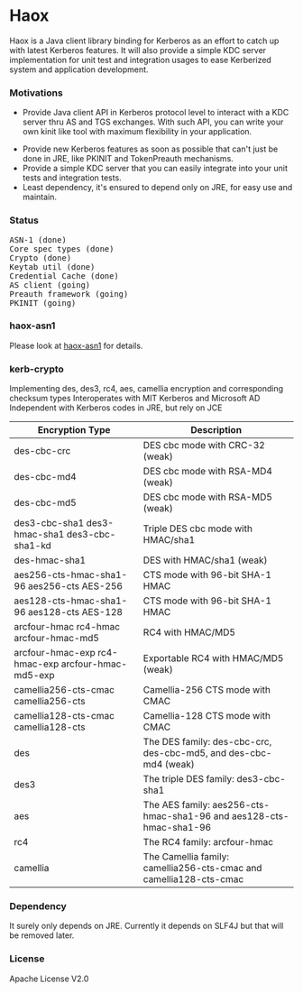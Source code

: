 Haox
====

Haox is a Java client library binding for Kerberos as an effort to catch up with latest Kerberos features. It will also provide a simple KDC server implementation for unit test and integration usages to ease Kerberized system and application development.

### Motivations  
* Provide Java client API in Kerberos protocol level to interact with a KDC server thru AS and TGS exchanges. With such API, you can write your own kinit like tool with maximum flexibility in your application.
+ Provide new Kerberos features as soon as possible that can't just be done in JRE, like PKINIT and TokenPreauth mechanisms.
+ Provide a simple KDC server that you can easily integrate into your unit tests and integration tests.
+ Least dependency, it's ensured to depend only on JRE, for easy use and maintain.

### Status
<pre>
ASN-1 (done)
Core spec types (done)
Crypto (done)
Keytab util (done)
Credential Cache (done)
AS client (going)
Preauth framework (going)
PKINIT (going)
</pre>

### haox-asn1
Please look at [haox-asn1](https://github.com/drankye/haox/blob/master/haox-asn1/README.md) for details.

### kerb-crypto
Implementing des, des3, rc4, aes, camellia encryption and corresponding checksum types
Interoperates with MIT Kerberos and Microsoft AD
Independent with Kerberos codes in JRE, but rely on JCE

| Encryption Type | Description |
| --------------- | ----------- |
| des-cbc-crc | DES cbc mode with CRC-32 (weak) |
| des-cbc-md4 | DES cbc mode with RSA-MD4 (weak) |
| des-cbc-md5 |	DES cbc mode with RSA-MD5 (weak) |
| des3-cbc-sha1 des3-hmac-sha1 des3-cbc-sha1-kd |	Triple DES cbc mode with HMAC/sha1 |
| des-hmac-sha1 |	DES with HMAC/sha1 (weak) |
| aes256-cts-hmac-sha1-96 aes256-cts AES-256 	| CTS mode with 96-bit SHA-1 HMAC |
| aes128-cts-hmac-sha1-96 aes128-cts AES-128 	| CTS mode with 96-bit SHA-1 HMAC |
| arcfour-hmac rc4-hmac arcfour-hmac-md5 |	RC4 with HMAC/MD5 |
| arcfour-hmac-exp rc4-hmac-exp arcfour-hmac-md5-exp |	Exportable RC4 with HMAC/MD5 (weak) |
| camellia256-cts-cmac camellia256-cts |	Camellia-256 CTS mode with CMAC |
| camellia128-cts-cmac camellia128-cts |	Camellia-128 CTS mode with CMAC |
| des |	The DES family: des-cbc-crc, des-cbc-md5, and des-cbc-md4 (weak) |
| des3 |	The triple DES family: des3-cbc-sha1 |
| aes |	The AES family: aes256-cts-hmac-sha1-96 and aes128-cts-hmac-sha1-96 |
| rc4 |	The RC4 family: arcfour-hmac |
| camellia | The Camellia family: camellia256-cts-cmac and camellia128-cts-cmac |

### Dependency
It surely only depends on JRE. Currently it depends on SLF4J but that will be removed later.

### License
Apache License V2.0

